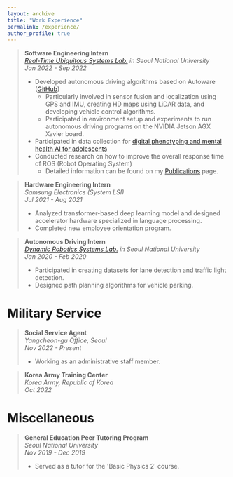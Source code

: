 ```yaml
---
layout: archive
title: "Work Experience"
permalink: /experience/
author_profile: true
---
```

> **Software Engineering Intern**  
> *[Real-Time Ubiquitous Systems Lab.](https://rubis.snu.ac.kr/) in Seoul National University*  
> *Jan 2022 - Sep 2022*  
> - Developed autonomous driving algorithms based on Autoware ([GitHub](https://github.com/rubis-lab/Autoware_On_Embedded))  
>     - Particularly involved in sensor fusion and localization using GPS and IMU, creating HD maps using LiDAR data, and developing vehicle control algorithms.  
>     - Participated in environment setup and experiments to run autonomous driving programs on the NVIDIA Jetson AGX Xavier board.  
> - Participated in data collection for [digital phenotyping and mental health AI for adolescents](https://rubis.snu.ac.kr/index.php/sample-page/research/)  
> - Conducted research on how to improve the overall response time of ROS (Robot Operating System)  
>    - Detailed information can be found on my [Publications](https://sunho001215.github.io/publications/) page.  

> **Hardware Engineering Intern**  
> *Samsung Electronics (System LSI)*  
> *Jul 2021 - Aug 2021*  
> - Analyzed transformer-based deep learning model and designed accelerator hardware specialized in language processing.  
> - Completed new employee orientation program.

> **Autonomous Driving Intern**  
> *[Dynamic Robotics Systems Lab.](http://dyros.snu.ac.kr/) in Seoul National University*  
> *Jan 2020 - Feb 2020*  
> - Participated in creating datasets for lane detection and traffic light detection.  
> - Designed path planning algorithms for vehicle parking.  

Military Service
======
> **Social Service Agent**  
> *Yangcheon-gu Office, Seoul*  
> *Nov 2022 - Present*  
> - Working as an administrative staff member.

> **Korea Army Training Center**  
> *Korea Army, Republic of Korea*  
> *Oct 2022*

Miscellaneous
======
> **General Education Peer Tutoring Program**  
> *Seoul National University*  
> *Nov 2019 - Dec 2019*  
> - Served as a tutor for the 'Basic Physics 2' course.
